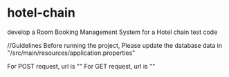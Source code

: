 # hotel-chain
 develop a Room Booking Management System for a Hotel chain test code
 
 //Guidelines
 Before running the project, Please update the database data in "/src/main/resources/application.properties"
 
 For POST request, url is ""
 For GET request, url is ""
